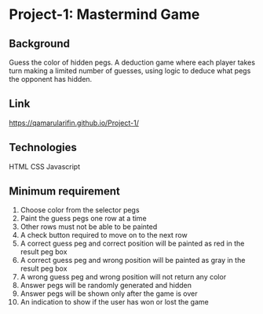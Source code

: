# Project-1: Mastermind Game

## Background
Guess the color of hidden pegs. A deduction game where each player 
takes turn making a limited number of guesses, 
using logic to deduce what pegs the opponent has hidden.

## Link
https://qamarularifin.github.io/Project-1/

## Technologies
HTML
CSS
Javascript

## Minimum requirement
1. Choose color from the selector pegs
2. Paint the guess pegs one row at a time
3. Other rows must not be able to be painted
4. A check button required to move on to the next row
5. A correct guess peg and correct position will be painted as red in the result peg box
6. A correct guess peg and wrong position will be painted as gray in the result peg box
7. A wrong guess peg and wrong position will not return any color
8. Answer pegs will be randomly generated and hidden
9. Answer pegs will be shown only after the game is over
10. An indication to show if the user has won or lost the game
